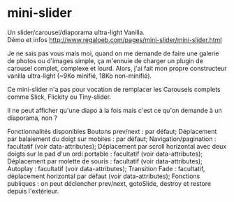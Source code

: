 # mini-slider
Un slider/carousel/diaporama ultra-light Vanilla.  
Démo et infos http://www.regaloeb.com/pages/mini-slider/mini-slider.html  

Je ne sais pas vous mais moi, quand on me demande de faire une galerie de photos ou d'images simple, ça m'ennuie de charger un plugin de carousel complet, complexe et lourd.
Alors, j'ai fait mon propre constructeur vanilla ultra-light (~9Ko minifié, 18Ko non-minifié).

Ce mini-slider n'a pas pour vocation de remplacer les Carousels complets comme Slick, Flickity ou Tiny-slider.

Il ne peut afficher qu'une diapo à la fois mais c'est ce qu'on demande à un diaporama, non ?

Fonctionnalités disponibles
  Boutons prev/next : par défaut;
  Déplacement par balaiement du doigt sur mobiles : par défaut;
  Navigation/pagination : facultatif (voir data-attributes);
  Déplacement par scroll horizontal avec deux doigts sur le pad d'un ordi portable : facultatif (voir data-attributes);
  Déplacement par molette de souris : facultatif (voir data-attributes);
  Autoplay : facultatif (voir data-attributes);
  Transition Fade : facultatif, déplacement horizontal par défaut (voir data-attributes);
  Fonctions publiques : on peut déclencher prev/next, gotoSlide, destroy et restore depuis l'extérieur.
